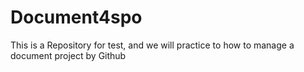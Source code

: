 # Document4spo
This is a Repository for test, and we will practice to how to manage a document project by Github
